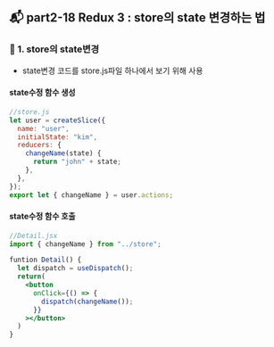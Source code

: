 ## 📬 part2-18 Redux 3 : store의 state 변경하는 법

### 🔹 1. store의 state변경

- state변경 코드를 store.js파일 하나에서 보기 위해 사용

#### state수정 함수 생성

```jsx
//store.js
let user = createSlice({
  name: "user",
  initialState: "kim",
  reducers: {
    changeName(state) {
      return "john" + state;
    },
  },
});
export let { changeName } = user.actions;
```

#### state수정 함수 호출

```jsx
//Detail.jsx
import { changeName } from "../store";

funtion Detail() {
  let dispatch = useDispatch();
  return(
    <button
      onClick={() => {
        dispatch(changeName());
      }}
    ></button>
  )
}
```
